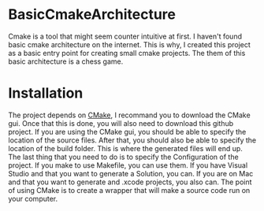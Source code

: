 # BasicCmakeArchitecture

Cmake is a tool that might seem counter intuitive at first. I haven't found basic cmake architecture on the internet. This is why, I created this project as a basic entry point for creating small cmake projects. The them of this basic architecture is a chess game.

# Installation

The project depends on [CMake](https://cmake.org/install/), I recommand you to download the CMake gui. Once that this is done, you will also need to download this github project. If you are using the CMake gui, you should be able to specify the location of the source files. After that, you should also be able to specify the location of the build folder. This is where the generated files will end up. The last thing that you need to do is to specify the Configuration of the project. If you make to use Makefile, you can use them. If you have Visual Studio and that you want to generate a Solution, you can. If you are on Mac and that you want to generate and .xcode projects, you also can. The point of using CMake is to create a wrapper that will make a source code run on your computer.

